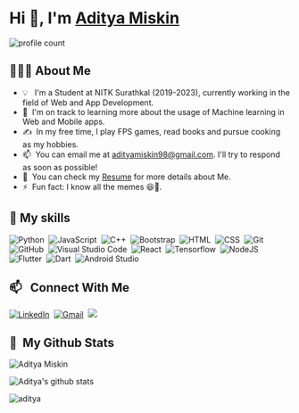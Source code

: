 # Hi 👋, I'm [Aditya Miskin](https://aditya-miskin.herokuapp.com/)

![profile count](https://komarev.com/ghpvc/?username=adityamiskin&color=red)&nbsp;

## 👨🏻‍💻&nbsp;About Me

- 💡 &nbsp; I'm a Student at NITK Surathkal (2019-2023), currently working in the field of Web and App Development.
- 🌱 &nbsp;I'm on track to learning more about the usage of Machine learning in Web and Mobile apps.
- ✍️ &nbsp;In my free time, I play FPS games, read books and pursue cooking as my hobbies.
- 📫 &nbsp;You can email me at adityamiskin98@gmail.com. I'll try to respond as soon as possible!
- 📄 &nbsp;You can check my [Resume](https://drive.google.com/file/d/1hvpmkWyYMhf7rE9e7qYT06OqGQevirJz/view?usp=sharing) for more details about Me.
- ⚡ &nbsp;Fun fact: I know all the memes 😆🤪.

## 🚀&nbsp;My skills

![Python](https://img.shields.io/badge/Python-3776AB?style=flat&logo=python&logoColor=white)&nbsp; ![JavaScript](https://img.shields.io/badge/JavaScript-323330?style=flat&logo=javascript&logoColor=F7DF1E)&nbsp; ![C++](https://img.shields.io/badge/C%2B%2B-00599C?style=flat&logo=c%2B%2B&logoColor=white)&nbsp; ![Bootstrap](https://img.shields.io/badge/Bootstrap-563D7C?style=flat&logo=bootstrap&logoColor=white)&nbsp; ![HTML](https://img.shields.io/badge/HTML5-E34F26?style=flat&logo=html5&logoColor=white)&nbsp; ![CSS](https://img.shields.io/badge/CSS3-1572B6?style=flat&logo=css3&logoColor=white)&nbsp; ![Git](https://img.shields.io/badge/Git-F05032?style=flat&logo=git&logoColor=white)&nbsp; ![GitHub](https://img.shields.io/badge/GitHub-100000?style=flat&logo=github&logoColor=white)&nbsp; ![Visual Studio Code](https://img.shields.io/badge/Visual_Studio_Code-0078D4?style=flat&logo=visual%20studio%20code&logoColor=white)&nbsp; ![React](https://img.shields.io/badge/React-20232A?style=flat&logo=react&logoColor=61DAFB)&nbsp; ![Tensorflow](https://img.shields.io/badge/TensorFlow-FF6F00?style=flat&logo=TensorFlow&logoColor=white)&nbsp; ![NodeJS](https://img.shields.io/badge/Node.js-339933?style=flat&logo=nodedotjs&logoColor=white)&nbsp; ![Flutter](https://img.shields.io/badge/Flutter-02569B?style=flat&logo=flutter&logoColor=white)&nbsp; ![Dart](https://img.shields.io/badge/Dart-0175C2?style=flat&logo=dart&logoColor=white)&nbsp; ![Android Studio](https://img.shields.io/badge/Android_Studio-3DDC84?style=flat&logo=android-studio&logoColor=white) &nbsp;

## 📫 &nbsp; Connect With Me

<a href="https://www.linkedin.com/in/aditya-miskin/"><img alt="LinkedIn" src="https://img.shields.io/badge/LinkedIn%20-%230077B5.svg?&style=flat&logo=linkedin&logoColor=white"/></a>&nbsp; <a href="mailto:adityamiskin98@gmail.com"><img alt="Gmail" src="https://img.shields.io/badge/Gmail-D14836?style=flat&logo=gmail&logoColor=white" /></a>&nbsp; <a href="https://twitter.com/AdityaMiskin3"><img src="https://img.shields.io/badge/-@AdityaMiskin3_-1DA1F2?style=flat&logo=twitter&logoColor=white"/></a>&nbsp;

## 🦸&nbsp; My Github Stats

<p><img src="https://github-readme-stats.vercel.app/api/top-langs/?username=adityamiskin&layout=compact&theme=react" alt="Aditya Miskin" /></p>

<p>
  <img src="https://github-readme-stats.anuraghazra1.vercel.app/api?username=adityamiskin&show_icons=true&include_all_commits=true&theme=react" alt="Aditya's github stats" />
</p>

<p><img src="https://github-readme-streak-stats.herokuapp.com/?user=adityamiskin&theme=react" alt="aditya" /></p>
